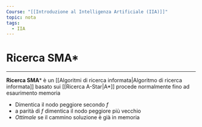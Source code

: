 ```yaml
---
Course: "[[Introduzione al Intelligenza Artificiale (IIA)]]"
topic: nota
tags:
  - IIA
---
```


# Ricerca SMA* 
---
**Ricerca SMA*** è un [[Algoritmi di ricerca informata|Algoritmo di ricerca informata]] basato sui [[Ricerca A-Star|A*]] procede normalmente fino ad esaurimento memoria
- Dimentica il nodo peggiore secondo $f$
- a parità di $f$ dimentica il nodo peggiore più vecchio
- _Ottimale_ se il cammino soluzione è già in memoria
